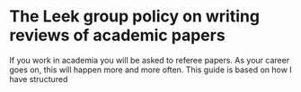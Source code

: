 The Leek group policy on writing reviews of academic papers
===========================

If you work in academia you will be asked to referee papers. As your career goes on, this will happen more 
and more often. This guide is based on how I have structured 
